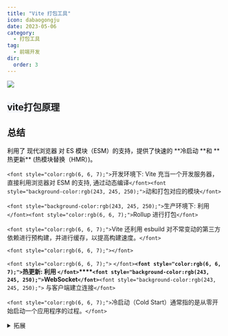 ```yaml
---
title: "Vite 打包工具"
icon: dabaogongju
date: 2023-05-06
category:
  - 打包工具
tag:
  - 前端开发
dir:
  order: 3
---
```

![](https://cdn.nlark.com/yuque/0/2024/png/45821596/1728974050160-49e6c562-b193-44ed-a110-54e4bfed197b.png)

<h2 id="LDFn1"><font style="background-color:rgb(243, 245, 250);">vite打包原理</font></h2>

<h2 id="kwt2B">总结</h2>
<font style="color:rgb(6, 6, 7);">利用了 现代浏览器 对 ES 模块（ESM）的支持，提供了快速的 </font>**<font style="color:rgb(6, 6, 7);">冷启动 </font>**<font style="color:rgb(6, 6, 7);">和 </font>**<font style="color:rgb(6, 6, 7);">热更新</font>**<font style="color:rgb(6, 6, 7);"> (热模块替换（HMR）)。</font>

`<font style="color:rgb(6, 6, 7);">`开发环境下: Vite 充当一个开发服务器，直接利用浏览器对 ESM 的支持, 通过动态编译`</font><font style="background-color:rgb(243, 245, 250);">`动和打包对应的模块`</font>`

`<font style="background-color:rgb(243, 245, 250);">`生产环境下: 利用 `</font><font style="color:rgb(6, 6, 7);">`Rollup 进行打包`</font>`

`<font style="color:rgb(6, 6, 7);">`Vite 还利用 esbuild 对不常变动的第三方依赖进行预构建，并进行缓存，以提高构建速度。`</font>`

`<font style="color:rgb(6, 6, 7);"></font>`

`<font style="color:rgb(6, 6, 7);">` `</font>`**`<font style="color:rgb(6, 6, 7);">`热更新: 利用 `</font>`****`<font style="background-color:rgb(243, 245, 250);">`WebSocket`</font>`**`<font style="background-color:rgb(243, 245, 250);">` 与客户端建立连接`</font>`

`<font style="color:rgb(6, 6, 7);">`冷启动（Cold Start）通常指的是从零开始启动一个应用程序的过程。`</font>`

<details class="lake-collapse"><summary id="uf09ad55f"><span class="ne-text">拓展</span></summary><ol class="ne-ol"><li id="u40d61968" data-lake-index-type="0"><strong><span class="ne-text" style="color: rgb(6, 6, 7); font-size: 14px">Vite</span></strong><span class="ne-text" style="color: rgb(6, 6, 7); font-size: 14px">：</span></li></ol><ul class="ne-list-wrap"><ul ne-level="1" class="ne-ul"><li id="u4231ebe2" data-lake-index-type="0"><span class="ne-text" style="color: rgb(6, 6, 7); font-size: 14px">Vite 是一个新型的前端构建工具，由 Vue.js 的作者尤雨溪创建。它利用了现代浏览器对 ES 模块（ESM）的支持，提供了快速的冷启动和热模块替换（HMR）。</span></li><li id="ub7329bf2" data-lake-index-type="0"><span class="ne-text" style="color: rgb(6, 6, 7); font-size: 14px">在开发环境下，Vite 充当一个开发服务器，直接利用浏览器对 ESM 的支持，按需编译模块，无需打包整个项目，从而实现了快速的服务器启动和响应。</span></li><li id="u877c08cf" data-lake-index-type="0"><span class="ne-text" style="color: rgb(6, 6, 7); font-size: 14px">在生产环境下，Vite 使用 Rollup 进行打包，生成高效的静态资源。Vite 还利用 esbuild 对不常变动的第三方依赖进行预构建，并进行缓存，以提高构建速度。</span></li><li id="ud179db73" data-lake-index-type="0"><span class="ne-text" style="color: rgb(6, 6, 7); font-size: 14px">Vite 的热更新实现是按需编译，按模块更新，而 Webpack 需要全部重新编译并更新 。</span></li></ul></ul><p id="u5a6d0d76" class="ne-p"><br></p><p id="u8757c191" class="ne-p"><span class="ne-text">Vite 是一个现代化的前端构建工具，它通过利用浏览器原生的 ESModule 支持，提供了快速的开发服务器和优化的生产构建。下面是 Vite 的打包原理和一些关键特性：</span></p><ol class="ne-ol"><li id="u8ee5feb6" data-lake-index-type="0"><strong><span class="ne-text">开发服务器</span></strong><span class="ne-text" style="color: var(--msh-chat-list-user-color); background-color: rgb(243, 245, 250); font-size: 14px">：Vite 在开发环境下不进行打包编译，而是启动一个本地的 </span><code class="ne-code"><span class="ne-text" style="color: var(--msh-chat-list-user-color); background-color: rgb(243, 245, 250); font-size: 14px">devServer</span></code><span class="ne-text" style="color: var(--msh-chat-list-user-color); background-color: rgb(243, 245, 250); font-size: 14px">。当请求页面时，Vite 会根据请求动态编译和打包对应的模块，然后返回给浏览器。这种方式使得项目启动速度非常快，理论上与项目大小无关。</span></li><li id="ub4863997" data-lake-index-type="0"><strong><span class="ne-text">利用 ESModule</span></strong><span class="ne-text" style="color: var(--msh-chat-list-user-color); background-color: rgb(243, 245, 250); font-size: 14px">：Vite 利用现代浏览器对 ESModule 语法的支持，避免了传统打包工具的静态打包和编译，从而提高了开发效率和构建速度。</span></li><li id="u410f688b" data-lake-index-type="0"><strong><span class="ne-text">生产打包</span></strong><span class="ne-text" style="color: var(--msh-chat-list-user-color); background-color: rgb(243, 245, 250); font-size: 14px">：在生产环境下，Vite 使用 Rollup 进行打包。Rollup 是一个基于 ESModule 的打包器，它生成的打包文件通常比 Webpack 小，且打包速度快。</span></li><li id="ub63391d5" data-lake-index-type="0"><strong><span class="ne-text">依赖预构建</span></strong><span class="ne-text" style="color: var(--msh-chat-list-user-color); background-color: rgb(243, 245, 250); font-size: 14px">：Vite 在预构建阶段使用 esbuild 将依赖中的 CommonJS、UMD 等模块化规范转换为 ESM，以提供给浏览器。这样可以减少模块请求次数，提高网络加载性能。</span></li><li id="u8d6f0c7e" data-lake-index-type="0"><strong><span class="ne-text">按需加载</span></strong><span class="ne-text" style="color: var(--msh-chat-list-user-color); background-color: rgb(243, 245, 250); font-size: 14px">：Vite 实现了真正的按需加载，服务器只在接受到 </span><code class="ne-code"><span class="ne-text" style="color: var(--msh-chat-list-user-color); background-color: rgb(243, 245, 250); font-size: 14px">import</span></code><span class="ne-text" style="color: var(--msh-chat-list-user-color); background-color: rgb(243, 245, 250); font-size: 14px"> 请求时才会编译对应的文件，并将 ESM 源码返回给浏览器。</span></li><li id="u0734353a" data-lake-index-type="0"><strong><span class="ne-text">缓存策略</span></strong><span class="ne-text" style="color: var(--msh-chat-list-user-color); background-color: rgb(243, 245, 250); font-size: 14px">：Vite 利用 HTTP 缓存和文件系统缓存来提升性能。依赖部分使用强缓存，源码部分使用协商缓存，以提升页面打开速度。</span></li><li id="u749f1fd8" data-lake-index-type="0"><strong><span class="ne-text">重写模块路径</span></strong><span class="ne-text" style="color: var(--msh-chat-list-user-color); background-color: rgb(243, 245, 250); font-size: 14px">：Vite 使用 </span><code class="ne-code"><span class="ne-text" style="color: var(--msh-chat-list-user-color); background-color: rgb(243, 245, 250); font-size: 14px">es-module-lexer</span></code><span class="ne-text" style="color: var(--msh-chat-list-user-color); background-color: rgb(243, 245, 250); font-size: 14px"> 扫描 </span><code class="ne-code"><span class="ne-text" style="color: var(--msh-chat-list-user-color); background-color: rgb(243, 245, 250); font-size: 14px">import</span></code><span class="ne-text" style="color: var(--msh-chat-list-user-color); background-color: rgb(243, 245, 250); font-size: 14px"> 语法，并通过 </span><code class="ne-code"><span class="ne-text" style="color: var(--msh-chat-list-user-color); background-color: rgb(243, 245, 250); font-size: 14px">magic-string</span></code><span class="ne-text" style="color: var(--msh-chat-list-user-color); background-color: rgb(243, 245, 250); font-size: 14px"> 重写模块的引入路径，以适应浏览器的模块加载方式。</span></li><li id="u1ce2473f" data-lake-index-type="0"><strong><span class="ne-text">热更新</span></strong><span class="ne-text" style="color: var(--msh-chat-list-user-color); background-color: rgb(243, 245, 250); font-size: 14px">：Vite 通过 WebSocket 与客户端建立连接，实现热模块替换（HMR）。当文件被修改时，服务器会通知客户端进行相应的代码更新。</span></li><li id="uf618ebb8" data-lake-index-type="0"><strong><span class="ne-text">配置简洁</span></strong><span class="ne-text" style="color: var(--msh-chat-list-user-color); background-color: rgb(243, 245, 250); font-size: 14px">：Vite 的配置非常简洁，可以轻松地配置和定制，提供了一个易于使用的 CLI，可以轻松地创建和管理 Vite 项目。</span></li><li id="u9087a21a" data-lake-index-type="0"><strong><span class="ne-text">社区支持</span></strong><span class="ne-text" style="color: var(--msh-chat-list-user-color); background-color: rgb(243, 245, 250); font-size: 14px">：Vite 拥有庞大的社区支持，有许多开源项目和插件可供使用，满足用户的不同需求。</span></li></ol><p id="uc9b5da35" class="ne-p"><span class="ne-text" style="color: var(--msh-chat-list-user-color); background-color: rgb(243, 245, 250); font-size: 14px">总的来说，Vite 的打包原理主要依赖于现代浏览器对 ESModule 的支持，通过动态编译和打包以及优化的缓存策略，提供了快速的开发体验和高效的生产构建。</span></p><p id="u47984af5" class="ne-p"><span class="ne-text" style="color: rgb(6, 6, 7); background-color: rgb(243, 245, 250); font-size: 14px"><br /></span></p></details>
